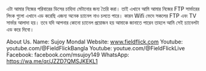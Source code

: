 এটা আমার নিজের পরিবারের ডিসের চাহিদা মেটানোর জন্য তৈরি করা। তাই এখানে আমি আমার নিজের FTP সার্ভারের লিংক গুলো এখানে এড করেছি এজন্য অনেক চ্যানেল নাও চলতে পারে। কারন Wifi ভেদে সকলের FTP এবং TV সার্ভার আলাদা হয়। তবে যদি আপনার কোনো চ্যানেল প্রয়োজন হয় আমাকে জানাতে পারেন তাহলে আমি সেই চ্যানেলটা এড করে দিবো।


About Us.
Name: Sujoy Mondal
Website: www.fieldflick.com
Youtube: youtube.com/@FieldFlickBangla
Youtube: youtue.com/@FieldFlickLive
Facebook: facebook.com/msujoy149
WhatsApp: https://wa.me/qr/JZZD7QMSJKEKL1
